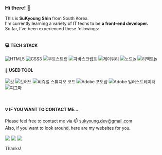 ### Hi there! 👋

This is <b>SuKyoung Shin</b> from South Korea.<br>
I'm currently learning a variety of IT techs to be <b>a front-end developer.</b><br>
So far, I've been experienced these followings: <br><br>


#### 💻 TECH STACK
<div style="text-align:left;">
<img src="https://img.shields.io/badge/-HTML5-%23E34F26?&logo=html5&logoColor=white" alt="HTML5">
<img src="https://img.shields.io/badge/-CSS3-%231572B6?&logo=css3&logoColor=white" alt="CSS3">
<img src="https://img.shields.io/badge/-Bootstrap-%237952B3?&logo=bootstrap&logoColor=white" alt="부트스트랩">

<img src="https://img.shields.io/badge/-JavaScript-%23F7DF1E?&logo=JavaScript&logoColor=white" alt="자바스크립트">
<img src="https://img.shields.io/badge/-jQuery-%230769AD?&logo=jquery&logoColor=white" alt="제이쿼리">
<img src="https://img.shields.io/badge/-Node.js-%23339933?&logo=node&logoColor=white" alt="노드js">
<img src="https://img.shields.io/badge/-React.js-%2361DAFB?&logo=react&logoColor=white" alt="리액트js">
</div>

#### 🎨 USED TOOL
<div style="text-align:left;">
<img src="https://img.shields.io/badge/-Git-%23F05032?&logo=git&logoColor=white" alt="깃">
<img src="https://img.shields.io/badge/-GitHub-%23181717?&logo=github&logoColor=white" alt="깃허브">
<img src="https://img.shields.io/badge/-Visual%20Studio%20Code-%23007ACC?&logo=visualstudiocode&logoColor=white" alt="비쥬얼 스튜디오 코드">
<img src="https://img.shields.io/badge/-Photoshop-%2331A8FF?&logo=adobephotoshop&logoColor=white" alt="Adobe 포토샵">
<img src="https://img.shields.io/badge/-Illustrator-%23FF9A00?&logo=adobeillustrator&logoColor=white" alt="Adobe 일러스트레이터">
<img src="https://img.shields.io/badge/-Figma-%23F24E1E?&logo=figma&logoColor=white" alt="피그마">
</div>
<br><br>

#### 💡 IF YOU WANT TO CONTACT ME...

Please feel free to contact me via 📫 sukyoung.dev@gmail.com <br>
Also, if you want to look around, here are my websites for you. <br><br>
<a href="https://velog.io/@sukyoungshin" target="_blank"><img src="https://img.shields.io/badge/Velog-20c997?style=flat-square&logo=Vimeo&logoColor=white"/></a>
<a href="https://github.com/sukyoungshin" target="_blank"><img src="https://img.shields.io/badge/-GitHub-%23181717?&logo=github&logoColor=white"></a>
<a href="https://codepen.io/sukyoungshin" target="_blank"><img src="https://img.shields.io/badge/-Codepen-%23000000?&logo=codepen&logoColor=white"></a><br>

Thanks!
